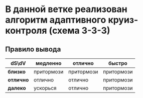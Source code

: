 # В данной ветке реализован алгоритм адаптивного круиз-контроля (схема 3-3-3)

## Правило вывода

| dS\dV   | медленно   | отлично    | быстро     | 
|---------|------------|------------|------------| 
| **близко**  | притормози | притормози | притормози | 
| **отлично** | отлично    | отлично    | притормози | 
| **далеко**  | ускорься   | отлично    | притормози | 

